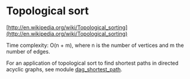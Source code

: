 # Topological sort

[http://en.wikipedia.org/wiki/Topological_sorting](http://en.wikipedia.org/wiki/Topological_sorting)

Time complexity: O(n + m), where n is the number of vertices and m the number of edges.

For an application of topological sort to find shortest paths in directed acyclic graphs, see module [dag_shortest_path](../dag_shortest_path).

